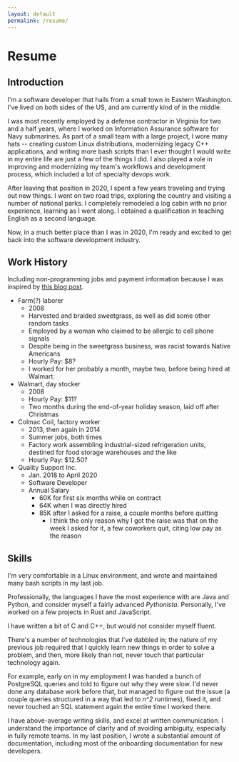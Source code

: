 ```yaml
---
layout: default
permalink: /resume/
---
```


# Resume

## Introduction

I'm a software developer that hails from a small town in Eastern Washington. I've lived on both sides of the US, and am currently kind of in the middle.

I was most recently employed by a defense contractor in Virginia for two and a half years, where I worked on Information Assurance software for Navy submarines. As part of a small team with a large project, I wore many hats -- creating custom Linux distributions, modernizing legacy C++ applications, and writing more bash scripts than I ever thought I would write in my entire life are just a few of the things I did. I also played a role in improving and modernizing my team's workflows and development process, which included a lot of specialty devops work.

After leaving that position in 2020, I spent a few years traveling and trying out new things. I went on two road trips, exploring the country and visiting a number of national parks. I completely remodeled a log cabin with no prior experience, learning as I went along. I obtained a qualification in teaching English as a second language.

Now, in a much better place than I was in 2020, I'm ready and excited to get back into the software development industry.

## Work History

Including non-programming jobs and payment information because I was inspired by [this blog post](https://christine.website/blog/my-career-in-dates-titles-salaries-2019-03-14).

* Farm(?) laborer
  * 2008
  * Harvested and braided sweetgrass, as well as did some other random tasks
  * Employed by a woman who claimed to be allergic to cell phone signals
  * Despite being in the sweetgrass business, was racist towards Native Americans
  * Hourly Pay: $8?
  * I worked for her probably a month, maybe two, before being hired at Walmart.
* Walmart, day stocker
  * 2008
  * Hourly Pay: $11?
  * Two months during the end-of-year holiday season, laid off after Christmas
* Colmac Coil, factory worker
  * 2013, then again in 2014
  * Summer jobs, both times
  * Factory work assembling industrial-sized refrigeration units, destined for food storage warehouses and the like
  * Hourly Pay: $12.50?
* Quality Support Inc.
  * Jan. 2018 to April 2020
  * Software Developer
  * Annual Salary
    * 60K for first six months while on contract
    * 64K when I was directly hired
    * 85K after I asked for a raise, a couple months before quitting
      * I think the only reason why I got the raise was that on the week I asked for it, a few coworkers quit, citing low pay as the reason



## Skills

I'm very comfortable in a Linux environment, and wrote and maintained many bash scripts in my last job.

Professionally, the languages I have the most experience with are Java and Python, and consider myself a fairly advanced *Pythonista*. Personally, I've worked on a few projects in Rust and JavaScript.

I have written a bit of C and C++, but would not consider myself fluent.

There's a number of technologies that I've dabbled in; the nature of my previous job required that I quickly learn new things in order to solve a problem, and then, more likely than not, never touch that particular technology again.

For example, early on in my employment I was handed a bunch of PostgreSQL queries and told to figure out why they were slow. I'd never done any database work before that, but managed to figure out the issue (a couple queries structured in a way that led to *n^2* runtimes), fixed it, and never touched an SQL statement again the entire time I worked there.

I have above-average writing skills, and excel at written communication. I understand the importance of clarity and of avoiding ambiguity, especially in fully remote teams. In my last position, I wrote a substantial amount of documentation, including most of the onboarding documentation for new developers.
